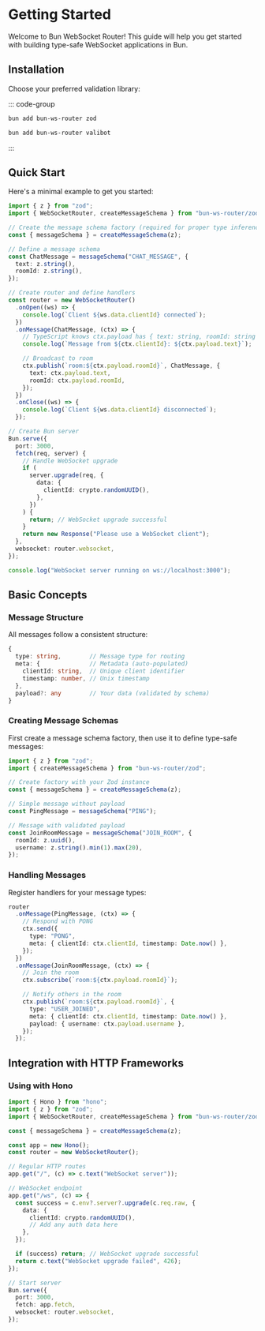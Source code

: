 # Getting Started

Welcome to Bun WebSocket Router! This guide will help you get started with building type-safe WebSocket applications in Bun.

## Installation

Choose your preferred validation library:

::: code-group

```bash [Zod]
bun add bun-ws-router zod
```

```bash [Valibot (90% smaller)]
bun add bun-ws-router valibot
```

:::

## Quick Start

Here's a minimal example to get you started:

```typescript
import { z } from "zod";
import { WebSocketRouter, createMessageSchema } from "bun-ws-router/zod";

// Create the message schema factory (required for proper type inference)
const { messageSchema } = createMessageSchema(z);

// Define a message schema
const ChatMessage = messageSchema("CHAT_MESSAGE", {
  text: z.string(),
  roomId: z.string(),
});

// Create router and define handlers
const router = new WebSocketRouter()
  .onOpen((ws) => {
    console.log(`Client ${ws.data.clientId} connected`);
  })
  .onMessage(ChatMessage, (ctx) => {
    // TypeScript knows ctx.payload has { text: string, roomId: string }
    console.log(`Message from ${ctx.clientId}: ${ctx.payload.text}`);

    // Broadcast to room
    ctx.publish(`room:${ctx.payload.roomId}`, ChatMessage, {
      text: ctx.payload.text,
      roomId: ctx.payload.roomId,
    });
  })
  .onClose((ws) => {
    console.log(`Client ${ws.data.clientId} disconnected`);
  });

// Create Bun server
Bun.serve({
  port: 3000,
  fetch(req, server) {
    // Handle WebSocket upgrade
    if (
      server.upgrade(req, {
        data: {
          clientId: crypto.randomUUID(),
        },
      })
    ) {
      return; // WebSocket upgrade successful
    }
    return new Response("Please use a WebSocket client");
  },
  websocket: router.websocket,
});

console.log("WebSocket server running on ws://localhost:3000");
```

## Basic Concepts

### Message Structure

All messages follow a consistent structure:

```typescript
{
  type: string,        // Message type for routing
  meta: {              // Metadata (auto-populated)
    clientId: string,  // Unique client identifier
    timestamp: number, // Unix timestamp
  },
  payload?: any        // Your data (validated by schema)
}
```

### Creating Message Schemas

First create a message schema factory, then use it to define type-safe messages:

```typescript
import { z } from "zod";
import { createMessageSchema } from "bun-ws-router/zod";

// Create factory with your Zod instance
const { messageSchema } = createMessageSchema(z);

// Simple message without payload
const PingMessage = messageSchema("PING");

// Message with validated payload
const JoinRoomMessage = messageSchema("JOIN_ROOM", {
  roomId: z.uuid(),
  username: z.string().min(1).max(20),
});
```

### Handling Messages

Register handlers for your message types:

```typescript
router
  .onMessage(PingMessage, (ctx) => {
    // Respond with PONG
    ctx.send({
      type: "PONG",
      meta: { clientId: ctx.clientId, timestamp: Date.now() },
    });
  })
  .onMessage(JoinRoomMessage, (ctx) => {
    // Join the room
    ctx.subscribe(`room:${ctx.payload.roomId}`);

    // Notify others in the room
    ctx.publish(`room:${ctx.payload.roomId}`, {
      type: "USER_JOINED",
      meta: { clientId: ctx.clientId, timestamp: Date.now() },
      payload: { username: ctx.payload.username },
    });
  });
```

## Integration with HTTP Frameworks

### Using with Hono

```typescript
import { Hono } from "hono";
import { z } from "zod";
import { WebSocketRouter, createMessageSchema } from "bun-ws-router/zod";

const { messageSchema } = createMessageSchema(z);

const app = new Hono();
const router = new WebSocketRouter();

// Regular HTTP routes
app.get("/", (c) => c.text("WebSocket server"));

// WebSocket endpoint
app.get("/ws", (c) => {
  const success = c.env?.server?.upgrade(c.req.raw, {
    data: {
      clientId: crypto.randomUUID(),
      // Add any auth data here
    },
  });

  if (success) return; // WebSocket upgrade successful
  return c.text("WebSocket upgrade failed", 426);
});

// Start server
Bun.serve({
  port: 3000,
  fetch: app.fetch,
  websocket: router.websocket,
});
```
